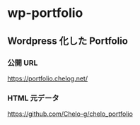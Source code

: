 # wp-portfolio

## Wordpress 化した Portfolio

### 公開 URL

https://portfolio.chelog.net/

### HTML 元データ

https://github.com/Chelo-g/chelo_portfolio
